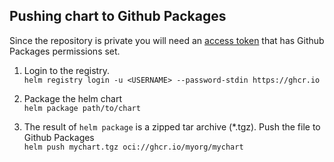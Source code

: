 ## Pushing chart to Github Packages
Since the repository is private you will need an [access token](https://github.com/settings/tokens) that has Github Packages permissions set. 

1. Login to the registry.  
`helm registry login -u <USERNAME> --password-stdin https://ghcr.io`

2. Package the helm chart  
`helm package path/to/chart`

3. The result of `helm package` is a zipped tar archive (*.tgz). Push the file to Github Packages  
`helm push mychart.tgz oci://ghcr.io/myorg/mychart`



